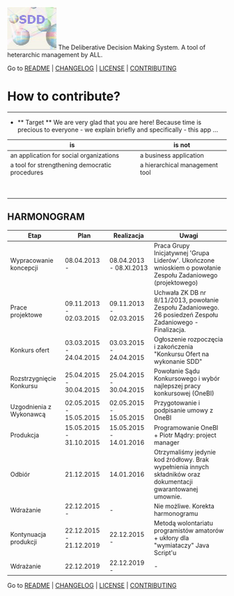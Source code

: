 ![](https://github.com/madrypiotr/SDD/blob/master/client/stylesheets/sdd.jpg) The Deliberative Decision Making System. A tool of heterarchic management by ALL.

Go to [README] | [CHANGELOG] | [LICENSE] | [CONTRIBUTING]

# How to contribute?
---
* ** Target ** 
We are very glad that you are here! Because time is precious to everyone - we explain briefly and specifically - this app ...

| is | is not |
|------------------------------------------------------|-----------------------------------------------|
| an application for social organizations | a business application |
| a tool for strengthening democratic procedures | a hierarchical management tool |
|  |  |
|  |  |
|  |  |
|  |  |
|  |  |
|  |  |
|  |  |
|  |  |
|  |  |


## HARMONOGRAM

| Etap | Plan | Realizacja | Uwagi |
|-------------|---------------------|---------------------|----------------------------------------------------|
| Wypracowanie koncepcji | 08.04.2013 -  | 08.04.2013 - 08.XI.2013 | Praca Grupy Inicjatywnej 'Grupa Liderów'. Ukończone wnioskiem o powołanie Zespołu Zadaniowego (projektowego) |
| Prace projektowe | 09.11.2013 - 02.03.2015 | 09.11.2013 - 02.03.2015 | Uchwała ZK DB nr 8/11/2013, powołanie Zespołu Zadaniowego.  26 posiedzeń Zespołu Zadaniowego - Finalizacja. |
| Konkurs ofert | 03.03.2015 - 24.04.2015 | 03.03.2015 - 24.04.2015 | Ogłoszenie rozpoczęcia i zakończenia "Konkursu Ofert  na wykonanie SDD" |
| Rozstrzygnięcie Konkursu | 25.04.2015 - 30.04.2015 | 25.04.2015 - 30.04.2015 | Powołanie Sądu Konkursowego i wybór najlepszej pracy konkursowej (OneBI) |
| Uzgodnienia z Wykonawcą | 02.05.2015 - 15.05.2015 | 02.05.2015 - 15.05.2015 | Przygotowanie i podpisanie umowy z OneBI |
| Produkcja | 15.05.2015 - 31.10.2015 | 15.05.2015 - 14.01.2016 | Programowanie OneBI + Piotr Mądry: project manager |
| Odbiór | 21.12.2015 | 14.01.2016 | Otrzymaliśmy jedynie kod źródłowy. Brak wypełnienia innych składników oraz dokumentacji gwarantowanej umownie. |
| Wdrażanie | 22.12.2015 - | - | Nie możliwe. Korekta harmonogramu |
| Kontynuacja produkcji | 22.12.2015 - 21.12.2019 | 22.12.2015 -  | Metodą wolontariatu programistów amatorów + ukłony dla "wymiataczy" Java Script'u |
| Wdrażanie | 22.12.2019 | 22.12.2019 - | - |

Go to [README] | [CHANGELOG] | [LICENSE] | [CONTRIBUTING]

[SDD]: http://sdd.ha.pl
[SDD GitHub issue page]: https://github.com/madrypiotr/SDD/issues
[Download the SDD source code]: https://github.com/madrypiotr/SDD
[Install the METEOR]: https://www.meteor.com/install
[METEOR]: https://github.com/meteor/meteor
[MongoDB]: https://github.com/mongodb
[NodeJS]: https://github.com/nodejs/node/blob/master/LICENSE
[HTML5]: https://www.w3.org/2011/03/html-license-options.html
[jQuery]: https://github.com/jquery/jquery/blob/master/LICENSE.txt
[Bootstrap]: https://github.com/twbs/bootstrap
[README]: https://github.com/madrypiotr/SDD/blob/master/README.md
[LICENSE]: https://github.com/madrypiotr/SDD/blob/master/LICENSE.md
[CHANGELOG]: https://github.com/madrypiotr/SDD/blob/master/CHANGELOG.md
[CONTRIBUTING]: https://github.com/madrypiotr/SDD/blob/master/CONTRIBUTING.md
[How to contribute]: https://github.com/madrypiotr/SDD/blob/master/README.md
[WanWeb]: http://ha.pl/#contact
[OneBI]: http://www.onebi.eu

